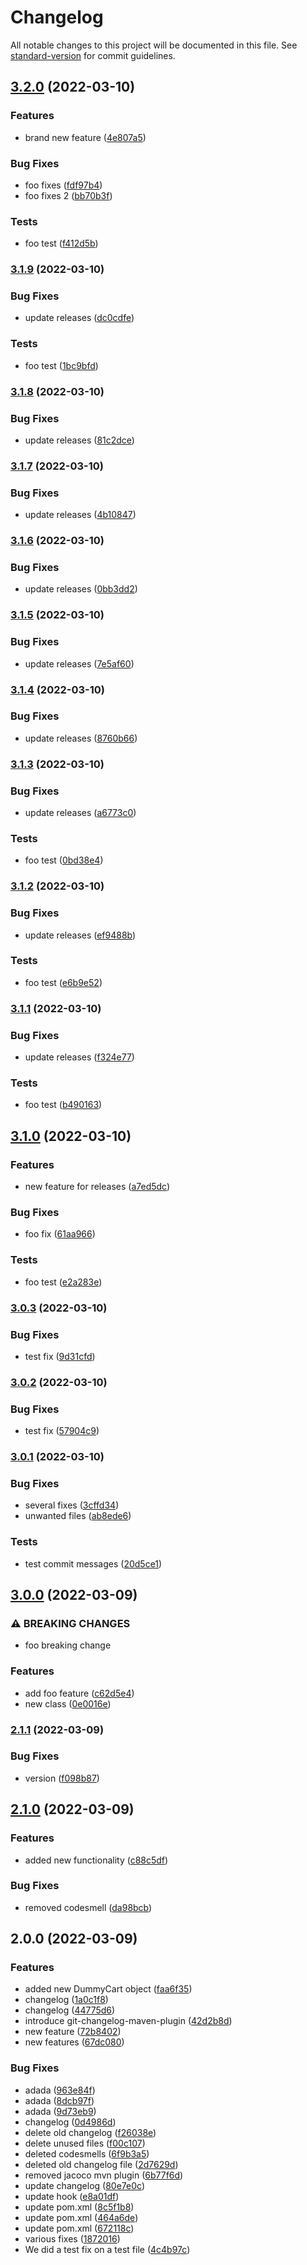 # Changelog

All notable changes to this project will be documented in this file. See [standard-version](https://github.com/conventional-changelog/standard-version) for commit guidelines.

## [3.2.0](https://github.com/EvgeniaPatsoni/TestRelease/compare/3.1.9...3.2.0) (2022-03-10)


### Features

* brand new feature ([4e807a5](https://github.com/EvgeniaPatsoni/TestRelease/commits/4e807a50ddfade68f4a599c89e91697b49aad9de))


### Bug Fixes

* foo fixes ([fdf97b4](https://github.com/EvgeniaPatsoni/TestRelease/commits/fdf97b4d84ab5d1a86f0872a1bcaf2390570f5b8))
* foo fixes 2 ([bb70b3f](https://github.com/EvgeniaPatsoni/TestRelease/commits/bb70b3f1d729a0ab30934421f4b71bd9342688d2))


### Tests

* foo test ([f412d5b](https://github.com/EvgeniaPatsoni/TestRelease/commits/f412d5bf11b52370fd0eb056469bc367fca94a5f))

### [3.1.9](https://github.com/EvgeniaPatsoni/TestRelease/compare/3.1.8...3.1.9) (2022-03-10)


### Bug Fixes

* update releases ([dc0cdfe](https://github.com/EvgeniaPatsoni/TestRelease/commits/dc0cdfed03780c08ce27bd2cb495d894f755a6e8))


### Tests

* foo test ([1bc9bfd](https://github.com/EvgeniaPatsoni/TestRelease/commits/1bc9bfd7d486bc965fca9f9e75494c42ac167ef7))

### [3.1.8](https://github.com/EvgeniaPatsoni/TestRelease/compare/3.1.7...3.1.8) (2022-03-10)


### Bug Fixes

* update releases ([81c2dce](https://github.com/EvgeniaPatsoni/TestRelease/commits/81c2dce14cac1c6622bd28f91cc4af7005cc3cb6))

### [3.1.7](https://github.com/EvgeniaPatsoni/TestRelease/compare/3.1.6...3.1.7) (2022-03-10)


### Bug Fixes

* update releases ([4b10847](https://github.com/EvgeniaPatsoni/TestRelease/commits/4b10847ead2131617027e89cc9418a3e2aeaca7b))

### [3.1.6](https://github.com/EvgeniaPatsoni/TestRelease/compare/3.1.5...3.1.6) (2022-03-10)


### Bug Fixes

* update releases ([0bb3dd2](https://github.com/EvgeniaPatsoni/TestRelease/commits/0bb3dd2ea86bffefca5ffe177ea8f86a564c9f83))

### [3.1.5](https://github.com/EvgeniaPatsoni/TestRelease/compare/3.1.4...3.1.5) (2022-03-10)


### Bug Fixes

* update releases ([7e5af60](https://github.com/EvgeniaPatsoni/TestRelease/commits/7e5af60ef3cf8a034c722958f90300d346e8db39))

### [3.1.4](https://github.com/EvgeniaPatsoni/TestRelease/compare/3.1.3...3.1.4) (2022-03-10)


### Bug Fixes

* update releases ([8760b66](https://github.com/EvgeniaPatsoni/TestRelease/commits/8760b66774bebf1381cf087f46c5e7160771156d))

### [3.1.3](https://github.com/EvgeniaPatsoni/TestRelease/compare/3.1.2...3.1.3) (2022-03-10)


### Bug Fixes

* update releases ([a6773c0](https://github.com/EvgeniaPatsoni/TestRelease/commits/a6773c0027ee1274644292bd19b87aa491242b8d))


### Tests

* foo test ([0bd38e4](https://github.com/EvgeniaPatsoni/TestRelease/commits/0bd38e456e91df280aac0c9d9ca0387d8d55d6a8))

### [3.1.2](https://github.com/EvgeniaPatsoni/TestRelease/compare/3.1.1...3.1.2) (2022-03-10)


### Bug Fixes

* update releases ([ef9488b](https://github.com/EvgeniaPatsoni/TestRelease/commits/ef9488b97b9c093d0071032554a317dc2d713be5))


### Tests

* foo test ([e6b9e52](https://github.com/EvgeniaPatsoni/TestRelease/commits/e6b9e52a9c1350f2cb9cfa3ccc5fa0b129700250))

### [3.1.1](https://github.com/EvgeniaPatsoni/TestRelease/compare/3.1.0...3.1.1) (2022-03-10)


### Bug Fixes

* update releases ([f324e77](https://github.com/EvgeniaPatsoni/TestRelease/commits/f324e77fa3001c2fad8501fab655411473a64421))


### Tests

* foo test ([b490163](https://github.com/EvgeniaPatsoni/TestRelease/commits/b490163b47c9ed70925342690f7fe1ddeb5e30c9))

## [3.1.0](https://github.com/EvgeniaPatsoni/TestRelease/compare/3.0.3...3.1.0) (2022-03-10)


### Features

* new feature for releases ([a7ed5dc](https://github.com/EvgeniaPatsoni/TestRelease/commits/a7ed5dc01c3e2a69f9e1a14d09ff887f25b09fe1))


### Bug Fixes

* foo fix ([61aa966](https://github.com/EvgeniaPatsoni/TestRelease/commits/61aa966384d606e2a0ba08eb4e404b393744bf63))


### Tests

* foo test ([e2a283e](https://github.com/EvgeniaPatsoni/TestRelease/commits/e2a283e2eaca49fd8b4f15ed7ba6d3d49e7697de))

### [3.0.3](https://github.com/EvgeniaPatsoni/TestRelease/compare/3.0.2...3.0.3) (2022-03-10)


### Bug Fixes

* test fix ([9d31cfd](https://github.com/EvgeniaPatsoni/TestRelease/commits/9d31cfdaf340fe2e11828a939b339ecbe84d8f9f))

### [3.0.2](https://github.com/EvgeniaPatsoni/TestRelease/compare/v3.0.1...v3.0.2) (2022-03-10)


### Bug Fixes

* test fix ([57904c9](https://github.com/EvgeniaPatsoni/TestRelease/commits/57904c942eb92286e77052410985eaba8ddd9f82))

### [3.0.1](https://github.com/EvgeniaPatsoni/TestRelease/compare/v3.0.0...v3.0.1) (2022-03-10)


### Bug Fixes

* several fixes ([3cffd34](https://github.com/EvgeniaPatsoni/TestRelease/commits/3cffd340449d1596ec8570f6cfe72c12ddf53188))
* unwanted files ([ab8ede6](https://github.com/EvgeniaPatsoni/TestRelease/commits/ab8ede6665213313cd2cf7a59f6f76e45553c8c7))


### Tests

* test commit messages ([20d5ce1](https://github.com/EvgeniaPatsoni/TestRelease/commits/20d5ce1c4ae607f24e1a667a04566fd2ece6842f))

## [3.0.0](https://github.com/EvgeniaPatsoni/TestRelease/compare/v2.1.1...v3.0.0) (2022-03-09)


### ⚠ BREAKING CHANGES

* foo breaking change

### Features

* add foo feature ([c62d5e4](https://github.com/EvgeniaPatsoni/TestRelease/commit/c62d5e4f13d38a7d2ee269c2c86d0e97467f6ac8))
* new class ([0e0016e](https://github.com/EvgeniaPatsoni/TestRelease/commit/0e0016e651b8bc56d8db8ecd2137e500b12c11cd))

### [2.1.1](https://github.com/EvgeniaPatsoni/TestRelease/compare/v2.1.0...v2.1.1) (2022-03-09)


### Bug Fixes

* version ([f098b87](https://github.com/EvgeniaPatsoni/TestRelease/commit/f098b87567157b3815957282a5971a3c6c8cbc1e))

## [2.1.0](https://github.com/EvgeniaPatsoni/TestRelease/compare/v2.0.0...v2.1.0) (2022-03-09)


### Features

* added new functionality ([c88c5df](https://github.com/EvgeniaPatsoni/TestRelease/commit/c88c5dfa038a4d483e35d230916f773f518198da))


### Bug Fixes

* removed codesmell ([da98bcb](https://github.com/EvgeniaPatsoni/TestRelease/commit/da98bcba0aeeabf6460626e01224d2ef30304dbe))

## 2.0.0 (2022-03-09)


### Features

* added new DummyCart object ([faa6f35](https://github.com/EvgeniaPatsoni/TestRelease/commit/faa6f35ac8e7321ce072f4369176e61d55224dda))
* changelog ([1a0c1f8](https://github.com/EvgeniaPatsoni/TestRelease/commit/1a0c1f80df6c4219080a8e816f884b2ee9d6f66e))
* changelog ([44775d6](https://github.com/EvgeniaPatsoni/TestRelease/commit/44775d6289611e32608619e8ead9f1be25437146))
* introduce git-changelog-maven-plugin ([42d2b8d](https://github.com/EvgeniaPatsoni/TestRelease/commit/42d2b8d0373f2af6efd51a9f7f755b1ad54ca9de))
* new feature ([72b8402](https://github.com/EvgeniaPatsoni/TestRelease/commit/72b8402125f7c73fb5f0bad53746c70dc3fd7f0f))
* new features ([67dc080](https://github.com/EvgeniaPatsoni/TestRelease/commit/67dc0802822c21076268e13db7805b4b116d1c58))


### Bug Fixes

* adada ([963e84f](https://github.com/EvgeniaPatsoni/TestRelease/commit/963e84fb348cf137a3ff4d0749746cf3aae863a5))
* adada ([8dcb97f](https://github.com/EvgeniaPatsoni/TestRelease/commit/8dcb97f53cfe854d8555590c7ed7254318982e0a))
* adada ([9d73eb9](https://github.com/EvgeniaPatsoni/TestRelease/commit/9d73eb984c19221b976fb89881475f15dd139ff6))
* changelog ([0d4986d](https://github.com/EvgeniaPatsoni/TestRelease/commit/0d4986dc767091c3f22057b1a03a0152cf9b86fe))
* delete old changelog ([f26038e](https://github.com/EvgeniaPatsoni/TestRelease/commit/f26038ee1d0f8560e99e33a3642533e713355a9b))
* delete unused files ([f00c107](https://github.com/EvgeniaPatsoni/TestRelease/commit/f00c107d9fc81bf1ef5debdb712bb52e448aa1e1))
* deleted codesmells ([6f9b3a5](https://github.com/EvgeniaPatsoni/TestRelease/commit/6f9b3a50c26a6d88406fa047bb51e518a4441672))
* deleted old changelog file ([2d7629d](https://github.com/EvgeniaPatsoni/TestRelease/commit/2d7629d8d4254f0df5fe0a776f2b0bdd30df8677))
* removed jacoco mvn plugin ([6b77f6d](https://github.com/EvgeniaPatsoni/TestRelease/commit/6b77f6dacb6850f2b7efe71e98bfb21d4655e2d0))
* update changelog ([80e7e0c](https://github.com/EvgeniaPatsoni/TestRelease/commit/80e7e0c7f03d25b1c88312b879be986173c0a8c0))
* update hook ([e8a01df](https://github.com/EvgeniaPatsoni/TestRelease/commit/e8a01dfc9eb20509c9c77ddc9ceff6179e052caa))
* update pom.xml ([8c5f1b8](https://github.com/EvgeniaPatsoni/TestRelease/commit/8c5f1b8906cd4e03cafe4d6500db2cc32f03e806))
* update pom.xml ([464a6de](https://github.com/EvgeniaPatsoni/TestRelease/commit/464a6dedb86743b3d29a61679a85f75e17b5a916))
* update pom.xml ([672118c](https://github.com/EvgeniaPatsoni/TestRelease/commit/672118ce8dce0099ea798774a88e0f90c33925b8))
* various fixes ([1872016](https://github.com/EvgeniaPatsoni/TestRelease/commit/1872016ba00cbcdb4f2b7999f454049ee2d5164f))
* We did a test fix on a test file ([4c4b97c](https://github.com/EvgeniaPatsoni/TestRelease/commit/4c4b97cef77c40924cd0da82b2c2e7716b6765b1))
